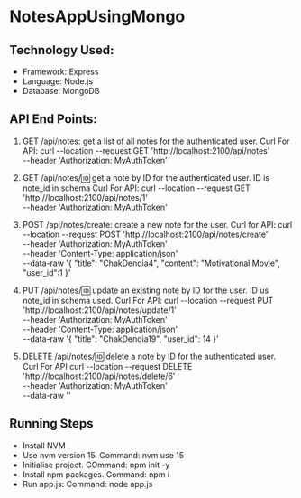 # NotesAppUsingMongo
## Technology Used:
* Framework: Express
* Language: Node.js
* Database: MongoDB

## API End Points:
1. GET /api/notes: get a list of all notes for the authenticated user.
Curl For API:
curl --location --request GET 'http://localhost:2100/api/notes' \
--header 'Authorization: MyAuthToken'

2. GET /api/notes/:id: get a note by ID for the authenticated user.
ID is note_id in schema
Curl For API:
curl --location --request GET 'http://localhost:2100/api/notes/1' \
--header 'Authorization: MyAuthToken'


3. POST /api/notes/create: create a new note for the user.
Curl for API:
curl --location --request POST 'http://localhost:2100/api/notes/create' \
--header 'Authorization: MyAuthToken' \
--header 'Content-Type: application/json' \
--data-raw '{
    "title": "ChakDendia4",
    "content": "Motivational Movie",
    "user_id":1
}'


4. PUT /api/notes/:id: update an existing note by ID for the user.
ID us note_id in schema used.
Curl For API:
curl --location --request PUT 'http://localhost:2100/api/notes/update/1' \
--header 'Authorization: MyAuthToken' \
--header 'Content-Type: application/json' \
--data-raw '{
    "title": "ChakDendia19",
    "user_id": 14
}'
   
5. DELETE /api/notes/:id: delete a note by ID for the authenticated user.
Curl For API
curl --location --request DELETE 'http://localhost:2100/api/notes/delete/6' \
--header 'Authorization: MyAuthToken' \
--data-raw ''


## Running Steps 
* Install NVM
* Use nvm version 15. Command: nvm use 15
* Initialise project. COmmand: npm init -y
* Install npm packages. Command: npm i
* Run app.js: Command: node app.js
